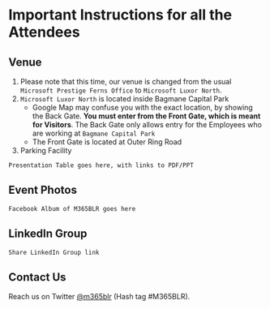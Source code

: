 # Important Instructions for all the Attendees

## Venue

1. Please note that this time, our venue is changed from the usual `Microsoft Prestige Ferns Office` to `Microsoft Luxor North`.
1. `Microsoft Luxor North` is located inside Bagmane Capital Park
    - Google Map may confuse you with the exact location, by showing the Back Gate.  **You must enter from the Front Gate, which is meant for Visitors**.  The Back Gate only allows entry for the Employees who are working at `Bagmane Capital Park`
    - The Front Gate is located at Outer Ring Road
1. Parking Facility 

`Presentation Table goes here, with links to PDF/PPT`

## Event Photos

`Facebook Album of M365BLR goes here`

## LinkedIn Group

`Share LinkedIn Group link`

## Contact Us

Reach us on Twitter [@m365blr](https://twitter.com/m365blr "Microsoft365 Bangalore") (Hash tag #M365BLR).

